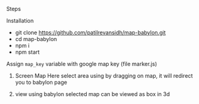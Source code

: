 Steps

Installation 

- git clone https://github.com/patilrevansidh/map-babylon.git
- cd map-babylon
- npm i
- npm start

Assign `map_key` variable with google map key (file marker.js) 


1. Screen Map
   Here select area using by dragging on map, it will redirect you to babylon page 
   
2. view using babylon 
   selected map can be viewed as box in 3d
   
   
   
   
   
   
   
   
   
  
